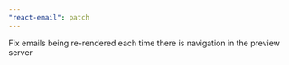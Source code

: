 ```yaml
---
"react-email": patch
---
```


Fix emails being re-rendered each time there is navigation in the preview server
